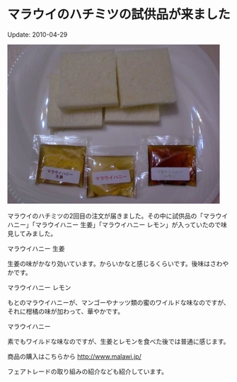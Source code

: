 マラウイのハチミツの試供品が来ました
=====

Update: 2010-04-29

![](20100429_0.jpg)

マラウイのハチミツの2回目の注文が届きました。その中に試供品の「マラウイハニー」「マラウイハニー 生姜」「マラウイハニー レモン」が入っていたので味見してみました。

マラウイハニー 生姜

生姜の味がかなり効いています。からいかなと感じるくらいです。後味はさわやかです。

マラウイハニー レモン

もとのマラウイハニーが、マンゴーやナッツ類の蜜のワイルドな味なのですが、それに柑橘の味が加わって、華やかです。

マラウイハニー

素でもワイルドな味なのですが、生姜とレモンを食べた後では普通に感じます。

商品の購入はこちらから http://www.malawi.jp/

フェアトレードの取り組みの紹介なども紹介しています。
